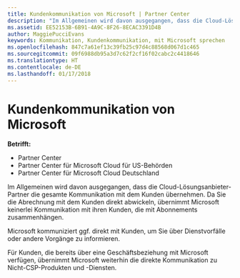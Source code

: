 ```yaml
---
title: Kundenkommunikation von Microsoft | Partner Center
description: "Im Allgemeinen wird davon ausgegangen, dass die Cloud-Lösungsanbieter-Partner die gesamte Kommunikation mit dem Kunden übernehmen."
ms.assetid: EE52153B-6B91-4A9C-8F26-8ECAC3391D4B
author: MaggiePucciEvans
keywords: Kommunikation, Kundenkommunikation, mit Microsoft sprechen
ms.openlocfilehash: 847c7a61ef13c39fb25c97d4c88568d067d1c465
ms.sourcegitcommit: 09f6988db95a3d7c62f2cf16f02cabc2c4418646
ms.translationtype: HT
ms.contentlocale: de-DE
ms.lasthandoff: 01/17/2018
---
```

# <a name="customer-communication-from-microsoft"></a>Kundenkommunikation von Microsoft

**Betrifft:**

-  Partner Center
-  Partner Center für Microsoft Cloud für US-Behörden
-  Partner Center für Microsoft Cloud Deutschland

Im Allgemeinen wird davon ausgegangen, dass die Cloud-Lösungsanbieter-Partner die gesamte Kommunikation mit dem Kunden übernehmen. Da Sie die Abrechnung mit dem Kunden direkt abwickeln, übernimmt Microsoft keinerlei Kommunikation mit ihren Kunden, die mit Abonnements zusammenhängen.

Microsoft kommuniziert ggf. direkt mit Kunden, um Sie über Dienstvorfälle oder andere Vorgänge zu informieren.

Für Kunden, die bereits über eine Geschäftsbeziehung mit Microsoft verfügen, übernimmt Microsoft weiterhin die direkte Kommunikation zu Nicht-CSP-Produkten und -Diensten.

 

 



